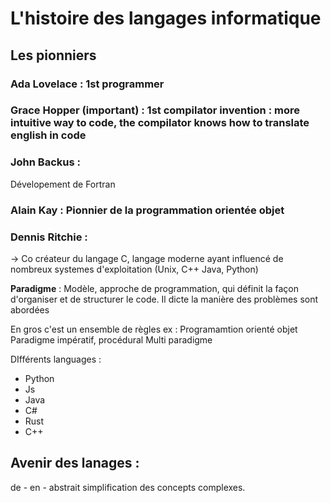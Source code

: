 # L'histoire des langages informatique


## Les pionniers
### Ada Lovelace : 1st programmer


### Grace Hopper (important) : 1st compilator invention : more intuitive way to code, the compilator knows how to translate english in code

### John Backus :
Dévelopement de Fortran

### Alain Kay : Pionnier de la programmation orientée objet

### Dennis Ritchie : 
-> Co créateur du langage C, langage moderne ayant influencé de nombreux systemes d'exploitation (Unix, C++ Java, Python)


**Paradigme** : Modèle, approche de programmation, qui définit la façon d'organiser et de structurer le code. Il dicte la manière des problèmes sont abordées

En gros c'est un ensemble de règles ex : Programamtion orienté objet
Paradigme impératif, procédural
Multi paradigme


DIfférents languages : 
- Python 
- Js
- Java
- C#
- Rust
- C++


## Avenir des lanages :

de - en - abstrait
simplification des concepts complexes.